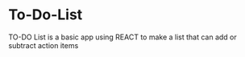 # To-Do-List
TO-DO List is a basic app using REACT to make a list that can add or subtract action items
